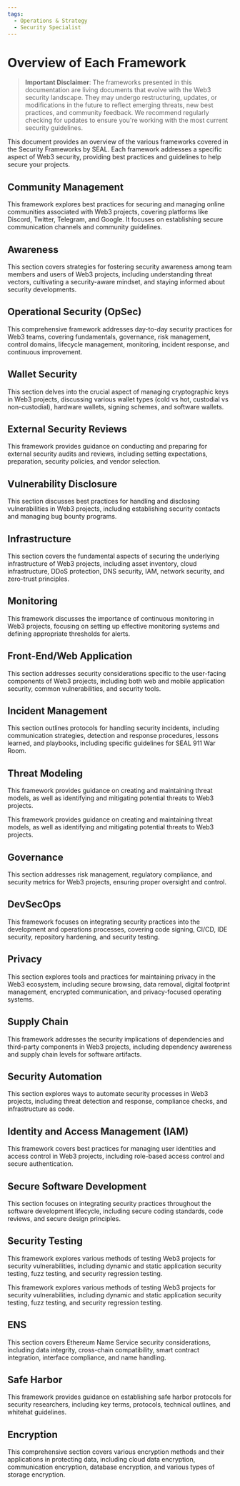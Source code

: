 ```yaml
---
tags:
  - Operations & Strategy
  - Security Specialist
---
```


# Overview of Each Framework

> **Important Disclaimer**: The frameworks presented in this documentation are living documents that evolve with the Web3 security landscape. They may undergo restructuring, updates, or modifications in the future to reflect emerging threats, new best practices, and community feedback. We recommend regularly checking for updates to ensure you're working with the most current security guidelines.

This document provides an overview of the various frameworks covered in the Security Frameworks by SEAL. Each framework addresses a specific aspect of Web3 security, providing best practices and guidelines to help secure your projects.

## Community Management

This framework explores best practices for securing and managing online communities associated with Web3 projects, covering platforms like Discord, Twitter, Telegram, and Google. It focuses on establishing secure communication channels and community guidelines.

## Awareness

This section covers strategies for fostering security awareness among team members and users of Web3 projects, including understanding threat vectors, cultivating a security-aware mindset, and staying informed about security developments.

## Operational Security (OpSec)

This comprehensive framework addresses day-to-day security practices for Web3 teams, covering fundamentals, governance, risk management, control domains, lifecycle management, monitoring, incident response, and continuous improvement.

## Wallet Security

This section delves into the crucial aspect of managing cryptographic keys in Web3 projects, discussing various wallet types (cold vs hot, custodial vs non-custodial), hardware wallets, signing schemes, and software wallets.

## External Security Reviews

This framework provides guidance on conducting and preparing for external security audits and reviews, including setting expectations, preparation, security policies, and vendor selection.

## Vulnerability Disclosure

This section discusses best practices for handling and disclosing vulnerabilities in Web3 projects, including establishing security contacts and managing bug bounty programs.

## Infrastructure

This section covers the fundamental aspects of securing the underlying infrastructure of Web3 projects, including asset inventory, cloud infrastructure, DDoS protection, DNS security, IAM, network security, and zero-trust principles.

## Monitoring

This framework discusses the importance of continuous monitoring in Web3 projects, focusing on setting up effective monitoring systems and defining appropriate thresholds for alerts.

## Front-End/Web Application

This section addresses security considerations specific to the user-facing components of Web3 projects, including both web and mobile application security, common vulnerabilities, and security tools.

## Incident Management

This section outlines protocols for handling security incidents, including communication strategies, detection and response procedures, lessons learned, and playbooks, including specific guidelines for SEAL 911 War Room.

## Threat Modeling
This framework provides guidance on creating and maintaining threat models, as well as identifying and mitigating potential threats to Web3 projects.

This framework provides guidance on creating and maintaining threat models, as well as identifying and mitigating potential threats to Web3 projects.

## Governance

This section addresses risk management, regulatory compliance, and security metrics for Web3 projects, ensuring proper oversight and control.

## DevSecOps

This framework focuses on integrating security practices into the development and operations processes, covering code signing, CI/CD, IDE security, repository hardening, and security testing.

## Privacy

This section explores tools and practices for maintaining privacy in the Web3 ecosystem, including secure browsing, data removal, digital footprint management, encrypted communication, and privacy-focused operating systems.

## Supply Chain

This framework addresses the security implications of dependencies and third-party components in Web3 projects, including dependency awareness and supply chain levels for software artifacts.

## Security Automation

This section explores ways to automate security processes in Web3 projects, including threat detection and response, compliance checks, and infrastructure as code.

## Identity and Access Management (IAM)

This framework covers best practices for managing user identities and access control in Web3 projects, including role-based access control and secure authentication.

## Secure Software Development

This section focuses on integrating security practices throughout the software development lifecycle, including secure coding standards, code reviews, and secure design principles.

## Security Testing
This framework explores various methods of testing Web3 projects for security vulnerabilities, including dynamic and static application security testing, fuzz testing, and security regression testing.

This framework explores various methods of testing Web3 projects for security vulnerabilities, including dynamic and static application security testing, fuzz testing, and security regression testing.

## ENS

This section covers Ethereum Name Service security considerations, including data integrity, cross-chain compatibility, smart contract integration, interface compliance, and name handling.

## Safe Harbor

This framework provides guidance on establishing safe harbor protocols for security researchers, including key terms, protocols, technical outlines, and whitehat guidelines.

## Encryption

This comprehensive section covers various encryption methods and their applications in protecting data, including cloud data encryption, communication encryption, database encryption, and various types of storage encryption.
